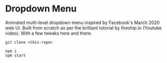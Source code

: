 # Dropdown Menu

Animated multi-level dropdown menu inspired by Facebook's March 2020 web UI.
Built from scratch as per the brilliant tutorial by fireship.io (Youtube video).
With a few tweaks here and there.

```
git clone <this-repo>

npm i
npm start
```